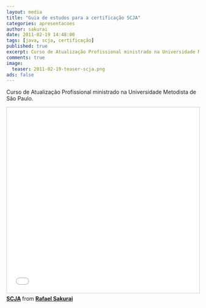 ```yaml
---
layout: media
title: "Guia de estudos para a certificação SCJA"
categories: apresentacoes
author: sakurai
date: 2011-02-19 14:48:00
tags: [java, scja, certificação]
published: true
excerpt: Curso de Atualização Profissional ministrado na Universidade Metodista de São Paulo.
comments: true
image:
  teaser: 2011-02-19-teaser-scja.png
ads: false
---
```


Curso de Atualização Profissional ministrado na Universidade Metodista de São Paulo.

<iframe src="//www.slideshare.net/slideshow/embed_code/key/rVvq0Xi8L5mwqL" width="595" height="485" frameborder="0" marginwidth="0" marginheight="0" scrolling="no" style="border:1px solid #CCC; border-width:1px; margin-bottom:5px; max-width: 100%;" allowfullscreen> </iframe> <div style="margin-bottom:5px"> <strong> <a href="//www.slideshare.net/rafaelsakurai/scja" title="SCJA" target="_blank">SCJA</a> </strong> from <strong><a href="//www.slideshare.net/rafaelsakurai" target="_blank">Rafael Sakurai</a></strong> </div>
